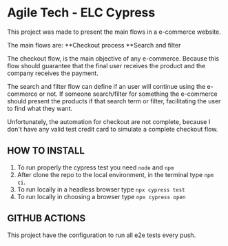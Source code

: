 # Agile Tech - ELC Cypress

This project was made to present the main flows in a e-commerce website.

The main flows are:
**Checkout process
**Search and filter

The checkout flow, is the main objective of any e-commerce. Because this flow should guarantee that the final user receives the product and the company receives the payment.

The search and filter flow can define if an user will continue using the e-commerce or not. If someone search/filter for something the e-commerce should present the products if that search term or filter, facilitating the user to find what they want.

Unfortunately, the automation for checkout are not complete, because I don't have any valid test credit card to simulate a complete checkout flow.

## HOW TO INSTALL

1. To run properly the cypress test you need `node` and `npm`
2. After clone the repo to the local environment, in the terminal type `npm ci`.
3. To run locally in a headless browser type `npx cypress test`
4. To run locally in choosing a browser type `npx cypress open`

## GITHUB ACTIONS

This project have the configuration to run all e2e tests every push.
